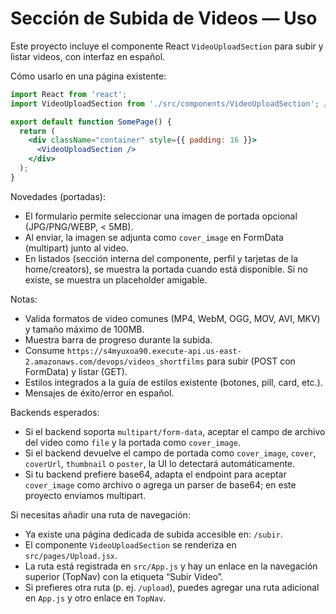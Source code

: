 # Sección de Subida de Videos — Uso

Este proyecto incluye el componente React `VideoUploadSection` para subir y listar videos, con interfaz en español.

Cómo usarlo en una página existente:

```jsx
import React from 'react';
import VideoUploadSection from './src/components/VideoUploadSection'; // o desde components/index.js

export default function SomePage() {
  return (
    <div className="container" style={{ padding: 16 }}>
      <VideoUploadSection />
    </div>
  );
}
```

Novedades (portadas):
- El formulario permite seleccionar una imagen de portada opcional (JPG/PNG/WEBP, < 5MB).
- Al enviar, la imagen se adjunta como `cover_image` en FormData (multipart) junto al video.
- En listados (sección interna del componente, perfil y tarjetas de la home/creators), se muestra la portada cuando está disponible. Si no existe, se muestra un placeholder amigable.

Notas:
- Valida formatos de video comunes (MP4, WebM, OGG, MOV, AVI, MKV) y tamaño máximo de 100MB.
- Muestra barra de progreso durante la subida.
- Consume `https://s4myuxoa90.execute-api.us-east-2.amazonaws.com/devops/videos_shortfilms` para subir (POST con FormData) y listar (GET).
- Estilos integrados a la guía de estilos existente (botones, pill, card, etc.).
- Mensajes de éxito/error en español.

Backends esperados:
- Si el backend soporta `multipart/form-data`, aceptar el campo de archivo del video como `file` y la portada como `cover_image`.
- Si el backend devuelve el campo de portada como `cover_image`, `cover`, `coverUrl`, `thumbnail` o `poster`, la UI lo detectará automáticamente.
- Si tu backend prefiere base64, adapta el endpoint para aceptar `cover_image` como archivo o agrega un parser de base64; en este proyecto enviamos multipart.

Si necesitas añadir una ruta de navegación:
- Ya existe una página dedicada de subida accesible en: `/subir`.
- El componente `VideoUploadSection` se renderiza en `src/pages/Upload.jsx`.
- La ruta está registrada en `src/App.js` y hay un enlace en la navegación superior (TopNav) con la etiqueta “Subir Video”.
- Si prefieres otra ruta (p. ej. `/upload`), puedes agregar una ruta adicional en `App.js` y otro enlace en `TopNav`.
